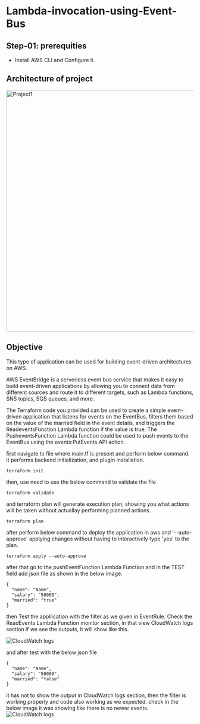 # Lambda-invocation-using-Event-Bus

## Step-01: prerequities
- Install AWS CLI and Configure it.

## Architecture of project

<img width="646" alt="Project1" src="https://user-images.githubusercontent.com/120295902/232972725-186c01fb-706d-41aa-b392-80d9ba37e61b.png">

## Objective
This type of application can be used for building event-driven architectures on AWS.

AWS EventBridge is a serverless event bus service that makes it easy to build event-driven applications by allowing you to connect data from different sources and route it to different targets, such as Lambda functions, SNS topics, SQS queues, and more.

The Terraform code  you provided can be used to create a simple event-driven application that listens for events on the EventBus, filters them based on the value of the married field in the event details, and triggers the ReadeventsFunction Lambda function if the value is true. The PusheventsFunction Lambda function could be used to push events to the EventBus using the events:PutEvents API action.

first navigate to file where main.tf is present and perform below command. it performs backend initialization, and plugin installation.
```t
terraform init
```
then, use need to use the below command to validate the file
```t
terraform validate
```
and terraform plan will generate execution plan, showing you what actions will be taken without actuallay performing planned actions.
```t
terraform plan
```
after perform below command to deploy the application in aws and '--auto-approve' applying changes without having to interactively type 'yes' to the plan.
```t
terraform apply --auto-approve
```
after that go to the pushEventFunction Lambda Function and in the TEST field add json file as shown in the below image.
```
{
  "name": "Name",
  "salary": "50000",
  "married": "true"
}
```
then Test the appllication with the filter as we given in EventRule. Check the ReadEvents Lambda Function monitor section, in that view CloudWatch logs section if we see the outputs, it will show like this.

![CloudWatch logs](https://user-images.githubusercontent.com/120295902/227856581-f214f5a3-ad6a-46df-9df2-b07d2e71f1a1.png)

and after test with the below json file
```
{
  "name": "Name",
  "salary": "50000",
  "married": "false"
}
```
it has not to show the output in CloudWatch logs section, then the filter is working properly and code also working as we expected. check in the below image it was showing like there is no newer events.
![CloudWatch logs](https://user-images.githubusercontent.com/120295902/227856581-f214f5a3-ad6a-46df-9df2-b07d2e71f1a1.png)



